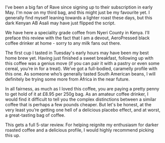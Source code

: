 I’ve been a big fan of Rave since signing up to their subscription in early May. I'm now on my third bag, and this might just be my favourite yet. I generally find myself leaning towards a lighter roast these days, but this dark Kenyan AB Asali may have just flipped the script. 

We have here a speciality grade coffee from Nyeri County in Kenya. I’ll preface this review with the fact that I am a devout, AeroPressed black coffee drinker at home - sorry to any milk fans out there.

The first cup I tasted in Tuesday's early hours may have been my best home brew yet. Having just finished a sweet breakfast, following up with this coffee was a genius move (if you can pair it with a pastry or even some cereal, you’re in for a treat). We’ve got a full-bodied, caramelly profile with this one. As someone who’s generally tasted South American beans, I will definitely be trying some more from Africa in the near future. 

In all fairness, as much as I loved this coffee, you are paying a pretty penny to get hold of it at £8.95 per 250g bag. As an amateur coffee drinker, I would find it difficult to tell you the complex distinctions between a similar coffee that is perhaps a few pounds cheaper. But let's be honest, at the very least you’re getting one hell of a delicious placebo effect, and at worst, a great-tasting bag of coffee. 

This gets a full 5-star review. For helping reignite my enthusiasm for darker roasted coffee and a delicious profile, I would highly recommend picking this up.